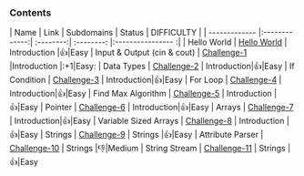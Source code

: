### Contents

| Name        | Link           |  Subdomains | Status | DIFFICULTY |
| ------------- |:-------------:| :--------:| :--------: |:---------------- :|
| Hello World | [Hello World](https://github.com/kevsersrca/Hackerrank-cpp-challanges/tree/master/Hello-World)    | Introduction |:+1:|Easy
| Input & Output (cin & cout)     | [Challenge-1](https://github.com/kevsersrca/Hackerrank-cpp-challanges/tree/master/Challenge-1) |Introduction |:+1|Easy: 
| Data Types      | [Challenge-2](https://github.com/kevsersrca/Hackerrank-cpp-challanges/tree/master/Challenge-2)      |  Introduction|:+1:|Easy
| If Condition | [Challenge-3](https://github.com/kevsersrca/Hackerrank-cpp-challanges/tree/master/Challenge-3)    |  Introduction|:+1:|Easy
| For Loop | [Challenge-4](https://github.com/kevsersrca/Hackerrank-cpp-challanges/tree/master/Challenge-4)    |  Introduction|:+1:|Easy
| Find Max Algorithm | [Challenge-5](https://github.com/kevsersrca/Hackerrank-cpp-challanges/tree/master/Challenge-5)    |  Introduction |:+1:|Easy
| Pointer | [Challenge-6](https://github.com/kevsersrca/Hackerrank-cpp-challanges/tree/master/Challenge-6)    |  Introduction|:+1:|Easy
| Arrays | [Challenge-7](https://github.com/kevsersrca/Hackerrank-cpp-challanges/tree/master/Challenge-7)    |  Introduction|:+1:|Easy
| Variable Sized Arrays | [Challenge-8](https://github.com/kevsersrca/Hackerrank-cpp-challanges/tree/master/Challenge-8)    | Introduction |:+1:|Easy
| Strings | [Challenge-9](https://github.com/kevsersrca/Hackerrank-cpp-challanges/tree/master/Challenge-9)    | Strings |:+1:|Easy
| Attribute Parser | [Challenge-10](https://github.com/kevsersrca/Hackerrank-cpp-challanges/tree/master/Challenge-10)    | Strings |:-1:|Medium
| String Stream | [Challenge-11](https://github.com/kevsersrca/Hackerrank-cpp-challanges/tree/master/Challenge-11)    | Strings |:+1:|Easy
